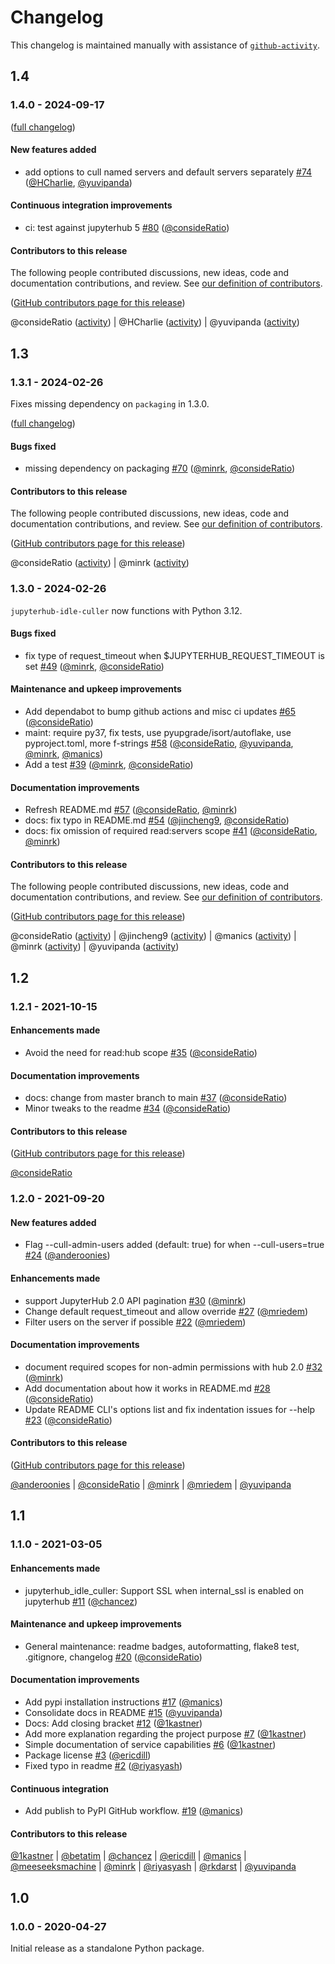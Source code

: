 # Changelog

This changelog is maintained manually with assistance of
[`github-activity`](https://github.com/executablebooks/github-activity).

## 1.4

### 1.4.0 - 2024-09-17

([full changelog](https://github.com/jupyterhub/jupyterhub-idle-culler/compare/1.3.1...1.4.0))

#### New features added

- add options to cull named servers and default servers separately [#74](https://github.com/jupyterhub/jupyterhub-idle-culler/pull/74) ([@HCharlie](https://github.com/HCharlie), [@yuvipanda](https://github.com/yuvipanda))

#### Continuous integration improvements

- ci: test against jupyterhub 5 [#80](https://github.com/jupyterhub/jupyterhub-idle-culler/pull/80) ([@consideRatio](https://github.com/consideRatio))

#### Contributors to this release

The following people contributed discussions, new ideas, code and documentation contributions, and review.
See [our definition of contributors](https://github-activity.readthedocs.io/en/latest/#how-does-this-tool-define-contributions-in-the-reports).

([GitHub contributors page for this release](https://github.com/jupyterhub/jupyterhub-idle-culler/graphs/contributors?from=2024-02-28&to=2024-09-17&type=c))

@consideRatio ([activity](https://github.com/search?q=repo%3Ajupyterhub%2Fjupyterhub-idle-culler+involves%3AconsideRatio+updated%3A2024-02-28..2024-09-17&type=Issues)) | @HCharlie ([activity](https://github.com/search?q=repo%3Ajupyterhub%2Fjupyterhub-idle-culler+involves%3AHCharlie+updated%3A2024-02-28..2024-09-17&type=Issues)) | @yuvipanda ([activity](https://github.com/search?q=repo%3Ajupyterhub%2Fjupyterhub-idle-culler+involves%3Ayuvipanda+updated%3A2024-02-28..2024-09-17&type=Issues))

## 1.3

### 1.3.1 - 2024-02-26

Fixes missing dependency on `packaging` in 1.3.0.

([full changelog](https://github.com/jupyterhub/jupyterhub-idle-culler/compare/1.3.0...1.3.1))

#### Bugs fixed

- missing dependency on packaging [#70](https://github.com/jupyterhub/jupyterhub-idle-culler/pull/70) ([@minrk](https://github.com/minrk), [@consideRatio](https://github.com/consideRatio))

#### Contributors to this release

The following people contributed discussions, new ideas, code and documentation contributions, and review.
See [our definition of contributors](https://github-activity.readthedocs.io/en/latest/#how-does-this-tool-define-contributions-in-the-reports).

([GitHub contributors page for this release](https://github.com/jupyterhub/jupyterhub-idle-culler/graphs/contributors?from=2024-02-26&to=2024-02-26&type=c))

@consideRatio ([activity](https://github.com/search?q=repo%3Ajupyterhub%2Fjupyterhub-idle-culler+involves%3AconsideRatio+updated%3A2024-02-26..2024-02-26&type=Issues)) | @minrk ([activity](https://github.com/search?q=repo%3Ajupyterhub%2Fjupyterhub-idle-culler+involves%3Aminrk+updated%3A2024-02-26..2024-02-26&type=Issues))

### 1.3.0 - 2024-02-26

`jupyterhub-idle-culler` now functions with Python 3.12.

#### Bugs fixed

- fix type of request_timeout when $JUPYTERHUB_REQUEST_TIMEOUT is set [#49](https://github.com/jupyterhub/jupyterhub-idle-culler/pull/49) ([@minrk](https://github.com/minrk), [@consideRatio](https://github.com/consideRatio))

#### Maintenance and upkeep improvements

- Add dependabot to bump github actions and misc ci updates [#65](https://github.com/jupyterhub/jupyterhub-idle-culler/pull/65) ([@consideRatio](https://github.com/consideRatio))
- maint: require py37, fix tests, use pyupgrade/isort/autoflake, use pyproject.toml, more f-strings [#58](https://github.com/jupyterhub/jupyterhub-idle-culler/pull/58) ([@consideRatio](https://github.com/consideRatio), [@yuvipanda](https://github.com/yuvipanda), [@minrk](https://github.com/minrk), [@manics](https://github.com/manics))
- Add a test [#39](https://github.com/jupyterhub/jupyterhub-idle-culler/pull/39) ([@minrk](https://github.com/minrk), [@consideRatio](https://github.com/consideRatio))

#### Documentation improvements

- Refresh README.md [#57](https://github.com/jupyterhub/jupyterhub-idle-culler/pull/57) ([@consideRatio](https://github.com/consideRatio), [@minrk](https://github.com/minrk))
- docs: fix typo in README.md [#54](https://github.com/jupyterhub/jupyterhub-idle-culler/pull/54) ([@jincheng9](https://github.com/jincheng9), [@consideRatio](https://github.com/consideRatio))
- docs: fix omission of required read:servers scope [#41](https://github.com/jupyterhub/jupyterhub-idle-culler/pull/41) ([@consideRatio](https://github.com/consideRatio), [@minrk](https://github.com/minrk))

#### Contributors to this release

The following people contributed discussions, new ideas, code and documentation contributions, and review.
See [our definition of contributors](https://github-activity.readthedocs.io/en/latest/#how-does-this-tool-define-contributions-in-the-reports).

([GitHub contributors page for this release](https://github.com/jupyterhub/jupyterhub-idle-culler/graphs/contributors?from=2021-10-15&to=2024-02-26&type=c))

@consideRatio ([activity](https://github.com/search?q=repo%3Ajupyterhub%2Fjupyterhub-idle-culler+involves%3AconsideRatio+updated%3A2021-10-15..2024-02-26&type=Issues)) | @jincheng9 ([activity](https://github.com/search?q=repo%3Ajupyterhub%2Fjupyterhub-idle-culler+involves%3Ajincheng9+updated%3A2021-10-15..2024-02-26&type=Issues)) | @manics ([activity](https://github.com/search?q=repo%3Ajupyterhub%2Fjupyterhub-idle-culler+involves%3Amanics+updated%3A2021-10-15..2024-02-26&type=Issues)) | @minrk ([activity](https://github.com/search?q=repo%3Ajupyterhub%2Fjupyterhub-idle-culler+involves%3Aminrk+updated%3A2021-10-15..2024-02-26&type=Issues)) | @yuvipanda ([activity](https://github.com/search?q=repo%3Ajupyterhub%2Fjupyterhub-idle-culler+involves%3Ayuvipanda+updated%3A2021-10-15..2024-02-26&type=Issues))

## 1.2

### 1.2.1 - 2021-10-15

#### Enhancements made

- Avoid the need for read:hub scope [#35](https://github.com/jupyterhub/jupyterhub-idle-culler/pull/35) ([@consideRatio](https://github.com/consideRatio))

#### Documentation improvements

- docs: change from master branch to main [#37](https://github.com/jupyterhub/jupyterhub-idle-culler/pull/37) ([@consideRatio](https://github.com/consideRatio))
- Minor tweaks to the readme [#34](https://github.com/jupyterhub/jupyterhub-idle-culler/pull/34) ([@consideRatio](https://github.com/consideRatio))

#### Contributors to this release

([GitHub contributors page for this release](https://github.com/jupyterhub/jupyterhub-idle-culler/graphs/contributors?from=2021-09-20&to=2021-10-15&type=c))

[@consideRatio](https://github.com/search?q=repo%3Ajupyterhub%2Fjupyterhub-idle-culler+involves%3AconsideRatio+updated%3A2021-09-20..2021-10-15&type=Issues)

### 1.2.0 - 2021-09-20

#### New features added

- Flag --cull-admin-users added (default: true) for when --cull-users=true [#24](https://github.com/jupyterhub/jupyterhub-idle-culler/pull/24) ([@anderoonies](https://github.com/anderoonies))

#### Enhancements made

- support JupyterHub 2.0 API pagination [#30](https://github.com/jupyterhub/jupyterhub-idle-culler/pull/30) ([@minrk](https://github.com/minrk))
- Change default request_timeout and allow override [#27](https://github.com/jupyterhub/jupyterhub-idle-culler/pull/27) ([@mriedem](https://github.com/mriedem))
- Filter users on the server if possible [#22](https://github.com/jupyterhub/jupyterhub-idle-culler/pull/22) ([@mriedem](https://github.com/mriedem))

#### Documentation improvements

- document required scopes for non-admin permissions with hub 2.0 [#32](https://github.com/jupyterhub/jupyterhub-idle-culler/pull/32) ([@minrk](https://github.com/minrk))
- Add documentation about how it works in README.md [#28](https://github.com/jupyterhub/jupyterhub-idle-culler/pull/28) ([@consideRatio](https://github.com/consideRatio))
- Update README CLI's options list and fix indentation issues for --help [#23](https://github.com/jupyterhub/jupyterhub-idle-culler/pull/23) ([@consideRatio](https://github.com/consideRatio))

#### Contributors to this release

([GitHub contributors page for this release](https://github.com/jupyterhub/jupyterhub-idle-culler/graphs/contributors?from=2021-03-05&to=2021-09-20&type=c))

[@anderoonies](https://github.com/search?q=repo%3Ajupyterhub%2Fjupyterhub-idle-culler+involves%3Aanderoonies+updated%3A2021-03-05..2021-09-20&type=Issues) | [@consideRatio](https://github.com/search?q=repo%3Ajupyterhub%2Fjupyterhub-idle-culler+involves%3AconsideRatio+updated%3A2021-03-05..2021-09-20&type=Issues) | [@minrk](https://github.com/search?q=repo%3Ajupyterhub%2Fjupyterhub-idle-culler+involves%3Aminrk+updated%3A2021-03-05..2021-09-20&type=Issues) | [@mriedem](https://github.com/search?q=repo%3Ajupyterhub%2Fjupyterhub-idle-culler+involves%3Amriedem+updated%3A2021-03-05..2021-09-20&type=Issues) | [@yuvipanda](https://github.com/search?q=repo%3Ajupyterhub%2Fjupyterhub-idle-culler+involves%3Ayuvipanda+updated%3A2021-03-05..2021-09-20&type=Issues)

## 1.1

### 1.1.0 - 2021-03-05

#### Enhancements made

- jupyterhub_idle_culler: Support SSL when internal_ssl is enabled on jupyterhub [#11](https://github.com/jupyterhub/jupyterhub-idle-culler/pull/11) ([@chancez](https://github.com/chancez))

#### Maintenance and upkeep improvements

- General maintenance: readme badges, autoformatting, flake8 test, .gitignore, changelog [#20](https://github.com/jupyterhub/jupyterhub-idle-culler/pull/20) ([@consideRatio](https://github.com/consideRatio))

#### Documentation improvements

- Add pypi installation instructions [#17](https://github.com/jupyterhub/jupyterhub-idle-culler/pull/17) ([@manics](https://github.com/manics))
- Consolidate docs in README [#15](https://github.com/jupyterhub/jupyterhub-idle-culler/pull/15) ([@yuvipanda](https://github.com/yuvipanda))
- Docs: Add closing bracket [#12](https://github.com/jupyterhub/jupyterhub-idle-culler/pull/12) ([@1kastner](https://github.com/1kastner))
- Add more explanation regarding the project purpose [#7](https://github.com/jupyterhub/jupyterhub-idle-culler/pull/7) ([@1kastner](https://github.com/1kastner))
- Simple documentation of service capabilities [#6](https://github.com/jupyterhub/jupyterhub-idle-culler/pull/6) ([@1kastner](https://github.com/1kastner))
- Package license [#3](https://github.com/jupyterhub/jupyterhub-idle-culler/pull/3) ([@ericdill](https://github.com/ericdill))
- Fixed typo in readme [#2](https://github.com/jupyterhub/jupyterhub-idle-culler/pull/2) ([@riyasyash](https://github.com/riyasyash))

#### Continuous integration

- Add publish to PyPI GitHub workflow. [#19](https://github.com/jupyterhub/jupyterhub-idle-culler/pull/19) ([@manics](https://github.com/manics))

#### Contributors to this release

[@1kastner](https://github.com/search?q=repo%3Ajupyterhub%2Fjupyterhub-idle-culler+involves%3A1kastner+updated%3A2020-04-28..2021-01-28&type=Issues) | [@betatim](https://github.com/search?q=repo%3Ajupyterhub%2Fjupyterhub-idle-culler+involves%3Abetatim+updated%3A2020-04-28..2021-01-28&type=Issues) | [@chancez](https://github.com/search?q=repo%3Ajupyterhub%2Fjupyterhub-idle-culler+involves%3Achancez+updated%3A2020-04-28..2021-01-28&type=Issues) | [@ericdill](https://github.com/search?q=repo%3Ajupyterhub%2Fjupyterhub-idle-culler+involves%3Aericdill+updated%3A2020-04-28..2021-01-28&type=Issues) | [@manics](https://github.com/search?q=repo%3Ajupyterhub%2Fjupyterhub-idle-culler+involves%3Amanics+updated%3A2020-04-28..2021-01-28&type=Issues) | [@meeseeksmachine](https://github.com/search?q=repo%3Ajupyterhub%2Fjupyterhub-idle-culler+involves%3Ameeseeksmachine+updated%3A2020-04-28..2021-01-28&type=Issues) | [@minrk](https://github.com/search?q=repo%3Ajupyterhub%2Fjupyterhub-idle-culler+involves%3Aminrk+updated%3A2020-04-28..2021-01-28&type=Issues) | [@riyasyash](https://github.com/search?q=repo%3Ajupyterhub%2Fjupyterhub-idle-culler+involves%3Ariyasyash+updated%3A2020-04-28..2021-01-28&type=Issues) | [@rkdarst](https://github.com/search?q=repo%3Ajupyterhub%2Fjupyterhub-idle-culler+involves%3Arkdarst+updated%3A2020-04-28..2021-01-28&type=Issues) | [@yuvipanda](https://github.com/search?q=repo%3Ajupyterhub%2Fjupyterhub-idle-culler+involves%3Ayuvipanda+updated%3A2020-04-28..2021-01-28&type=Issues)

## 1.0

### 1.0.0 - 2020-04-27

Initial release as a standalone Python package.
